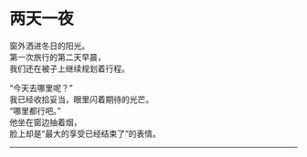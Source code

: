 # 两天一夜

窗外洒进冬日的阳光。\
第一次旅行的第二天早晨，\
我们还在被子上继续规划着行程。

“今天去哪里呢？”\
我已经收拾妥当，眼里闪着期待的光芒。\
“哪里都行吧。”\
他坐在窗边抽着烟，\
脸上却是“最大的享受已经结束了”的表情。

---
